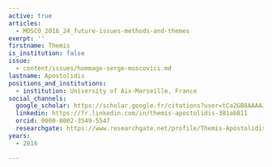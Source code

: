 ```yaml
---
active: true
articles:
  - MOSCO_2016_24_future-issues-methods-and-themes
exerpt: ''
firstname: Themis
is_institution: false
issue:
  - content/issues/hommage-serge-moscovici.md
lastname: Apostolidis
positions_and_institutions:
  - institution: University of Aix-Marseille, France
social_channels:
  google_scholar: https://scholar.google.fr/citations?user=tCa2GB8AAAAJ&hl=fr
  linkedin: https://fr.linkedin.com/in/themis-apostolidis-381ab811
  orcid: 0000-0002-3549-5547
  researchgate: https://www.researchgate.net/profile/Themis-Apostolidis-2
years:
  - 2016

---
```

